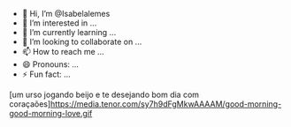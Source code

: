 - 👋 Hi, I’m @Isabelalemes
- 👀 I’m interested in ...
- 🌱 I’m currently learning ...
- 💞️ I’m looking to collaborate on ...
- 📫 How to reach me ...
- 😄 Pronouns: ...
- ⚡ Fun fact: ...

<!---
Isabelalemes/Isabelalemes is a ✨ special ✨ repository because its `README.md` (this file) appears on your GitHub profile.
You can click the Preview link to take a look at your changes.
--->
[um urso jogando beijo e te desejando bom dia com coraçaões]https://media.tenor.com/sy7h9dFgMkwAAAAM/good-morning-good-morning-love.gif

